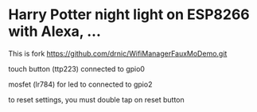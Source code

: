# Harry Potter night light on ESP8266 with Alexa, ...
This is fork https://github.com/drnic/WifiManagerFauxMoDemo.git 

touch button (ttp223) connected to gpio0

mosfet (lr784) for led to connected to gpio2

to reset settings, you must double tap on reset button
